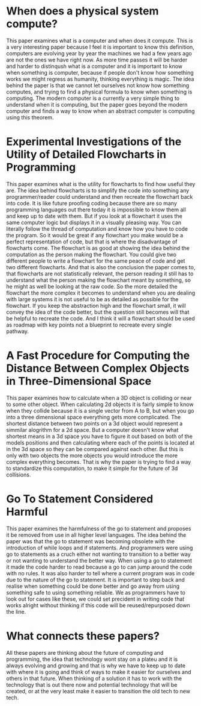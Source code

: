 # When does a physical system compute?
This paper examines what is a computer and when does it compute. This is a very interesting paper because I feel it is important to know this definition, computers are evolving year by year the machines we had a few years ago are not the ones we have right now. As more time passes it will be harder and harder to distinqush what is a computer and it is important to know when something is computer, because if people don't know how something works we might regress as humanity, thinking everything is magic. The idea behind the paper is that we cannot let ourselves not know how something computes, and trying to find a physical formula to know when something is computing. The modern computer is a currently a very simple thing to understand when it is computing, but the paper goes beyond the modern computer and finds a way to know when an abstract computer is computing using this theorem. 

# Experimental Investigations of the Utility of Detailed Flowcharts in Programming 
This paper examines what is the utility for flowcharts to find how useful they are. The idea behind flowcharts is to simplify the code into something any programmer/reader could understand and then recreate the flowchart back into code. It is like future proofing coding because there are so many programming languages out there today it is impossible to know them all and keep up to date with them. But if you look at a flowchart it uses the same computer logic but displays it in a visually pleasing way. You can literally follow the thread of computation and know how you have to code the program. So it would be great if any flowchart you make would be a perfect representation of code, but that is where the disadvantage of flowcharts come. The flowchart is as good at showing the idea behind the computation as the person making the flowchart. You could give two different people to write a flowchart for the same peace of code and get two different flowcharts. And that is also the conclusion the paper comes to, that flowcharts are not statistically relevant, the person reading it still has to understand what the person making the flowchart meant by something, so he might as well be looking at the raw code. So the more detailed the flowchart the more complex it becomes to understand when you are dealing with large systems it is not useful to be as detailed as possible for the flowchart. If you keep the abstraction high and the flowchart small, it will convey the idea of the code better, but the question still becomes will that be helpful to recreate the code. And I think it will a flowchart should be used as roadmap with key points not a blueprint to recreate every single pathway.

# A Fast Procedure for Computing the Distance Between Complex Objects in Three-Dimensional Space 
This paper examines how to calculate when a 3D object is colliding or near to some other object. When calculating 2d objects it is fairly simple to know when they collide because it is a single vector from A to B, but when you go into a three dimensional space everything gets more complicated. The shortest distance between two points on a 3d object would represent a simmilar alogrithm for a 2d space. But a computer doesn't know what shortest means in a 3d space you have to figure it out based on both of the models positions and then calculating where each of the points is located at in the 3d space so they can be compared against each other. But this is only with two objects the more objects you would introduce the more complex everything becomes. That is why the paper is trying to find a way to standardize this computation, to make it simple for the future of 3d collisions.

# Go To Statement Considered Harmful
This paper examines the harmfulness of the go to statement and proposes it be removed from use in all higher level languages. The idea behind the paper was that the go to statement was becoming obsolete with the introduction of while loops and if statements. And programmers were using go to statements as a cruch either not wanting to transition to a better way or not wanting to understand the better way. When using a go to statement it made the code harder to read because a go to can jump around the code with no rules. It was also harder to tell where a current program was in code due to the nature of the go to statement. It is important to step back and realise when something could be done better and go away from using something safe to using something reliable. We as programmers have to look out for cases like these, we could set precident in writing code that works alright without thinking if this code will be reused/repurposed down the line.

# What connects these papers?
All these papers are thinking about the future of computing and programming, the idea that technology wont stay on a plateu and it is always evolving and growing and that is why we have to keep up to date with where it is going and think of ways to make it easier for ourselves and others in that future. When thinking of a solution it has to work with the technology that is out there now and potential technology that will be created, or at the very least make it easier to transition the old tech to new tech.
